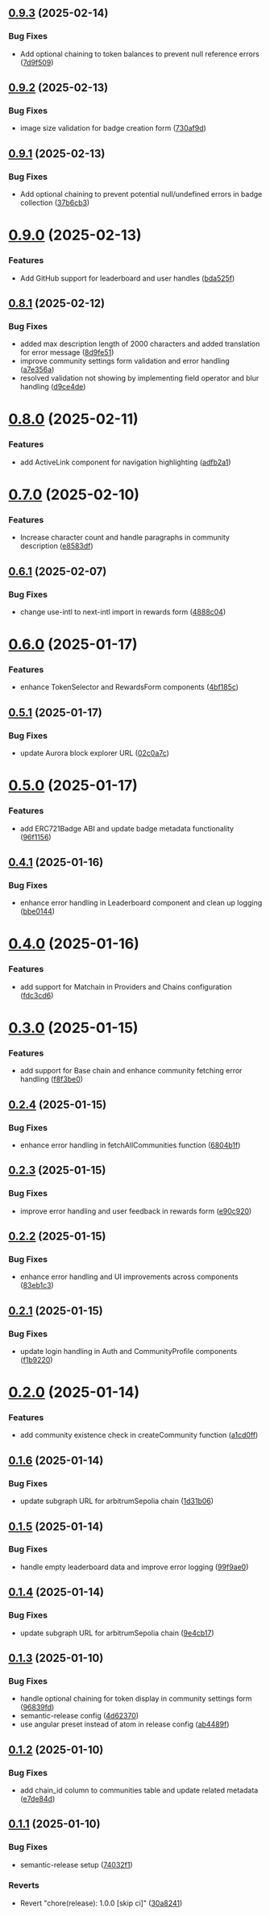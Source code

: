 ## [0.9.3](https://github.com/open-format/community-platform/compare/v0.9.2...v0.9.3) (2025-02-14)


### Bug Fixes

* Add optional chaining to token balances to prevent null reference errors ([7d9f509](https://github.com/open-format/community-platform/commit/7d9f5092a617f536acec1290873a056aaeae7f34))

## [0.9.2](https://github.com/open-format/community-platform/compare/v0.9.1...v0.9.2) (2025-02-13)


### Bug Fixes

* image size validation for badge creation form ([730af9d](https://github.com/open-format/community-platform/commit/730af9dc5e2a0822bca2247e03837611279c350b))

## [0.9.1](https://github.com/open-format/community-platform/compare/v0.9.0...v0.9.1) (2025-02-13)


### Bug Fixes

* Add optional chaining to prevent potential null/undefined errors in badge collection ([37b6cb3](https://github.com/open-format/community-platform/commit/37b6cb37e0d1789568bcbb715b4366cd9e7f2c48))

# [0.9.0](https://github.com/open-format/community-platform/compare/v0.8.1...v0.9.0) (2025-02-13)


### Features

* Add GitHub support for leaderboard and user handles ([bda525f](https://github.com/open-format/community-platform/commit/bda525f83eb394a772307a41a6c40f016ffd21a4))

## [0.8.1](https://github.com/open-format/community-platform/compare/v0.8.0...v0.8.1) (2025-02-12)


### Bug Fixes

* added max description length of 2000 characters and added translation for error message ([8d9fe51](https://github.com/open-format/community-platform/commit/8d9fe5153c182443b0d4cdaa5476c42aba79abab))
* improve community settings form validation and error handling ([a7e356a](https://github.com/open-format/community-platform/commit/a7e356afba9bff3761ff8bff2dc7a4d5d4867b02))
* resolved validation not showing by implementing field operator and blur handling ([d9ce4de](https://github.com/open-format/community-platform/commit/d9ce4de331d68507749f1b25c69619077b3ace5e))

# [0.8.0](https://github.com/open-format/community-platform/compare/v0.7.0...v0.8.0) (2025-02-11)


### Features

* add ActiveLink component for navigation highlighting ([adfb2a1](https://github.com/open-format/community-platform/commit/adfb2a109360f6d649cb8b6f75845775f4a52d80))

# [0.7.0](https://github.com/open-format/community-platform/compare/v0.6.1...v0.7.0) (2025-02-10)


### Features

* Increase character count and handle paragraphs in community description ([e8583df](https://github.com/open-format/community-platform/commit/e8583df02c83bde686b1103780e1c4c0651b900c))

## [0.6.1](https://github.com/open-format/community-platform/compare/v0.6.0...v0.6.1) (2025-02-07)


### Bug Fixes

* change use-intl to next-intl import in rewards form ([4888c04](https://github.com/open-format/community-platform/commit/4888c04aa0d689390b6168022410646634701187))

# [0.6.0](https://github.com/open-format/community-platform/compare/v0.5.1...v0.6.0) (2025-01-17)


### Features

* enhance TokenSelector and RewardsForm components ([4bf185c](https://github.com/open-format/community-platform/commit/4bf185cd6402f1e49469961ba6d98c3068885036))

## [0.5.1](https://github.com/open-format/community-platform/compare/v0.5.0...v0.5.1) (2025-01-17)


### Bug Fixes

* update Aurora block explorer URL ([02c0a7c](https://github.com/open-format/community-platform/commit/02c0a7c693e1032c33f348d1e4cd0c58bed48cd2))

# [0.5.0](https://github.com/open-format/community-platform/compare/v0.4.1...v0.5.0) (2025-01-17)


### Features

* add ERC721Badge ABI and update badge metadata functionality ([96f1156](https://github.com/open-format/community-platform/commit/96f11568b7339b33eb5f9515176be08ce6bfe7cd))

## [0.4.1](https://github.com/open-format/community-platform/compare/v0.4.0...v0.4.1) (2025-01-16)


### Bug Fixes

* enhance error handling in Leaderboard component and clean up logging ([bbe0144](https://github.com/open-format/community-platform/commit/bbe0144f45d261a94591aaf41ee5e1049f929ab9))

# [0.4.0](https://github.com/open-format/community-platform/compare/v0.3.0...v0.4.0) (2025-01-16)


### Features

* add support for Matchain in Providers and Chains configuration ([fdc3cd6](https://github.com/open-format/community-platform/commit/fdc3cd63535ebe15d179dba14d1b97688f0d149c))

# [0.3.0](https://github.com/open-format/community-platform/compare/v0.2.4...v0.3.0) (2025-01-15)


### Features

* add support for Base chain and enhance community fetching error handling ([f8f3be0](https://github.com/open-format/community-platform/commit/f8f3be04bc8f38fd79851389a2b3389d765b7af3))

## [0.2.4](https://github.com/open-format/community-platform/compare/v0.2.3...v0.2.4) (2025-01-15)


### Bug Fixes

* enhance error handling in fetchAllCommunities function ([6804b1f](https://github.com/open-format/community-platform/commit/6804b1f4c098a37489bf5e8b4d5d17b3f6c4d2c4))

## [0.2.3](https://github.com/open-format/community-platform/compare/v0.2.2...v0.2.3) (2025-01-15)


### Bug Fixes

* improve error handling and user feedback in rewards form ([e90c920](https://github.com/open-format/community-platform/commit/e90c920d7340e04b2cd5080d4a9194788bde0c58))

## [0.2.2](https://github.com/open-format/community-platform/compare/v0.2.1...v0.2.2) (2025-01-15)


### Bug Fixes

* enhance error handling and UI improvements across components ([83eb1c3](https://github.com/open-format/community-platform/commit/83eb1c30acd29afaf8598ac654f4db006e0945f0))

## [0.2.1](https://github.com/open-format/community-platform/compare/v0.2.0...v0.2.1) (2025-01-15)


### Bug Fixes

* update login handling in Auth and CommunityProfile components ([f1b9220](https://github.com/open-format/community-platform/commit/f1b92204862c146a503dfaa523fa3445ea5da068))

# [0.2.0](https://github.com/open-format/community-platform/compare/v0.1.6...v0.2.0) (2025-01-14)


### Features

* add community existence check in createCommunity function ([a1cd0ff](https://github.com/open-format/community-platform/commit/a1cd0ff1c28bb5f85df9a6690e0dbc5e47be1c1a))

## [0.1.6](https://github.com/open-format/community-platform/compare/v0.1.5...v0.1.6) (2025-01-14)


### Bug Fixes

* update subgraph URL for arbitrumSepolia chain ([1d31b06](https://github.com/open-format/community-platform/commit/1d31b067e3e0eb7a3c808363ba9c410dd00ebfec))

## [0.1.5](https://github.com/open-format/community-platform/compare/v0.1.4...v0.1.5) (2025-01-14)


### Bug Fixes

* handle empty leaderboard data and improve error logging ([99f9ae0](https://github.com/open-format/community-platform/commit/99f9ae0c3463761afd7b99f658c17d666230f769))

## [0.1.4](https://github.com/open-format/community-platform/compare/v0.1.3...v0.1.4) (2025-01-14)


### Bug Fixes

* update subgraph URL for arbitrumSepolia chain ([9e4cb17](https://github.com/open-format/community-platform/commit/9e4cb1795cc96bd60ceaeca156a4c8024a4d43c3))

## [0.1.3](https://github.com/open-format/community-platform/compare/v0.1.2...v0.1.3) (2025-01-10)


### Bug Fixes

* handle optional chaining for token display in community settings form ([96839fd](https://github.com/open-format/community-platform/commit/96839fd018f4868adac37fb967b3599844f72160))
* semantic-release config ([4d62370](https://github.com/open-format/community-platform/commit/4d6237003fda3ef965a395acc536085206720485))
* use angular preset instead of atom in release config ([ab4489f](https://github.com/open-format/community-platform/commit/ab4489ff96154488b4c58d1092e9e120c6438761))

## [0.1.2](https://github.com/open-format/community-platform/compare/v0.1.1...v0.1.2) (2025-01-10)


### Bug Fixes

* add chain_id column to communities table and update related metadata ([e7de84d](https://github.com/open-format/community-platform/commit/e7de84da2cb4e24ddcf2796642104d8dcad977f3))

## [0.1.1](https://github.com/open-format/community-platform/compare/v0.1.0...v0.1.1) (2025-01-10)


### Bug Fixes

* semantic-release setup ([74032f1](https://github.com/open-format/community-platform/commit/74032f14b44f45dcf6d952db384aef86636fe3db))


### Reverts

* Revert "chore(release): 1.0.0 [skip ci]" ([30a8241](https://github.com/open-format/community-platform/commit/30a824178a42d7edd85d3cbc219cca214b7ff922))
